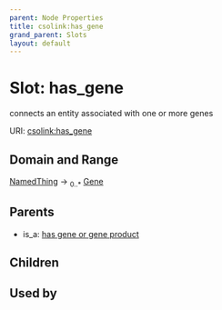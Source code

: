 ```yaml
---
parent: Node Properties
title: csolink:has_gene
grand_parent: Slots
layout: default
---
```


# Slot: has_gene


connects an entity associated with one or more genes

URI: [csolink:has_gene](https://w3id.org/csolink/vocab/has_gene)

## Domain and Range

[NamedThing](NamedThing.md) ->  <sub>0..*</sub> [Gene](Gene.md)

## Parents

 *  is_a: [has gene or gene product](has_gene_or_gene_product.md)

## Children


## Used by

